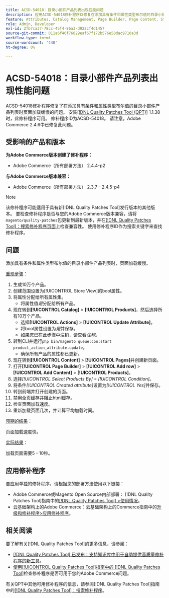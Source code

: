 ```yaml
---
title: ACSD-54018：目录小部件产品列表出现性能问题
description: 应用ACSD-54018修补程序以修复在添加具有条件和属性类型布尔值的目录小部件产品列表时页面加载缓慢的Adobe Commerce问题。
feature: Attributes, Catalog Management, Page Builder, Page Content, Storefront
role: Admin, Developer
exl-id: 2fb7ca37-78cc-45f4-86a3-d922cf4d1457
source-git-commit: 011a6f46f76029eaf67f172b576e58dac9710a3d
workflow-type: tm+mt
source-wordcount: '440'
ht-degree: 0%

---
```


# ACSD-54018：目录小部件产品列表出现性能问题

ACSD-54018修补程序修复了在添加具有条件和属性类型布尔值的目录小部件产品列表时页面加载缓慢的问题。 安装[[!DNL Quality Patches Tool (QPT)]](https://experienceleague.adobe.com/zh-hans/docs/commerce-operations/tools/quality-patches-tool/quality-patches-tool-to-self-serve-quality-patches) 1.1.38时，此修补程序可用。 修补程序ID为ACSD-54018。 请注意，Adobe Commerce 2.4.6中已修复此问题。

## 受影响的产品和版本

**为Adobe Commerce版本创建了修补程序：**

* Adobe Commerce（所有部署方法） 2.4.4-p2

**与Adobe Commerce版本兼容：**

* Adobe Commerce（所有部署方法） 2.3.7 - 2.4.5-p4

>[!NOTE]
>
>该修补程序可能适用于具有新[!DNL Quality Patches Tool]发行版本的其他版本。 要检查修补程序是否与您的Adobe Commerce版本兼容，请将`magento/quality-patches`包更新到最新版本，并在[[!DNL Quality Patches Tool]：搜索修补程序页面](https://experienceleague.adobe.com/tools/commerce-quality-patches/index.html?lang=zh-Hans)上检查兼容性。 使用修补程序ID作为搜索关键字来查找修补程序。

## 问题

添加具有条件和属性类型布尔值的目录小部件产品列表时，页面加载缓慢。

<u>重现步骤</u>：

1. 生成10万个产品。
1. 创建范围设置为[!UICONTROL Store View]的bool属性。
1. 将属性分配给所有属性集。
   * 将属性值&#x200B;*是*&#x200B;分配给所有产品。
1. 现在转到&#x200B;**[!UICONTROL Catalog]** > **[!UICONTROL Products]**，然后选择所有10万个产品。
   * 选择&#x200B;**[!UICONTROL Actions]** > **[!UICONTROL Update Attribute]**。
   * 将bool属性设置为&#x200B;*是*&#x200B;并保存。
   * 如果您已在此步骤中注销，请查看&#x200B;*注释*。
1. 转到CLI并运行`php bin/magento queue:con:start product_action_attribute.update`。
   * 确保所有产品的属性都已更新。
1. 现在转到&#x200B;**[!UICONTROL Content]** > **[!UICONTROL Pages]**&#x200B;并创建新页面。
1. 打开&#x200B;**[!UICONTROL Page Builder]** > **[!UICONTROL Add row]** > **[!UICONTROL Add Content]** > **[!UICONTROL Products]**。
1. 选择&#x200B;*[!UICONTROL Select Products By]* = *[!UICONTROL Condition]*。
1. 将条件&#x200B;*[!UICONTROL Created attribute]*&#x200B;设置为&#x200B;*[!UICONTROL Yes]*&#x200B;并保存。
1. 转到前端并打开创建的页面。
1. 禁用全页缓存并阻止html缓存。
1. 检查页面加载速度。
1. 重新加载页面几次，并计算平均加载时间。

<u>预期的结果</u>：

页面加载速度快。

<u>实际结果</u>：

加载页面需要5 - 10秒。

## 应用修补程序

要应用单独的修补程序，请根据您的部署方法使用以下链接：

* Adobe Commerce或Magento Open Source内部部署： [!DNL Quality Patches Tool]指南中的[[!DNL Quality Patches Tool] >使用情况](/help/tools/quality-patches-tool/usage.md)。
* 云基础架构上的Adobe Commerce：云基础架构上的Commerce指南中的[升级和修补程序>应用修补程序](https://experienceleague.adobe.com/docs/commerce-cloud-service/user-guide/develop/upgrade/apply-patches.html?lang=zh-Hans)。

## 相关阅读

要了解有关[!DNL Quality Patches Tool]的更多信息，请参阅：

* [[!DNL Quality Patches Tool] 已发布：支持知识库中用于自助提供高质量修补程序的新工具](https://experienceleague.adobe.com/zh-hans/docs/commerce-operations/tools/quality-patches-tool/quality-patches-tool-to-self-serve-quality-patches)。
* [使用[!UICONTROL Quality Patches Tool]指南中的 [!DNL Quality Patches Tool]](/help/tools/quality-patches-tool/patches-available-in-qpt/check-patch-for-magento-issue-with-magento-quality-patches.md)检查修补程序是否可用于您的Adobe Commerce问题。


有关QPT中其他可用修补程序的信息，请参阅[!DNL Quality Patches Tool]指南中的[[!DNL Quality Patches Tool]：搜索修补程序](https://experienceleague.adobe.com/tools/commerce-quality-patches/index.html?lang=zh-Hans)。
